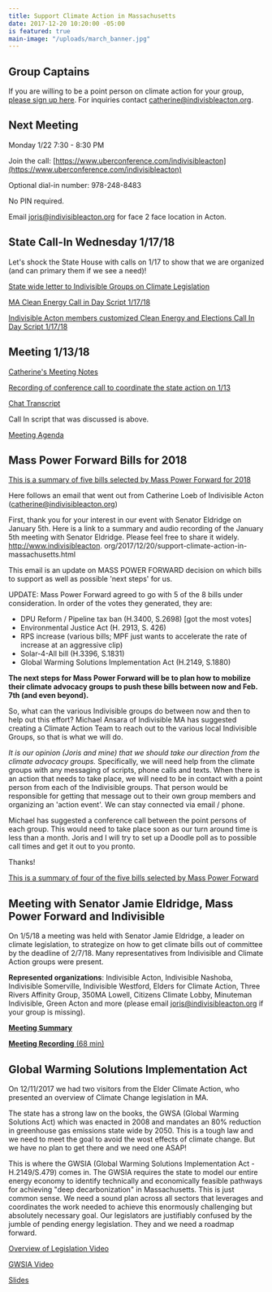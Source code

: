 ```yaml
---
title: Support Climate Action in Massachusetts
date: 2017-12-20 10:20:00 -05:00
is featured: true
main-image: "/uploads/march_banner.jpg"
---
```


## Group Captains
If you are willing to be a point person on climate action for your group, [please sign up here](https://actionnetwork.org/forms/sign-up-for-the-indivisible-ma-climate-action-list?source=direct_link&). For inquiries contact catherine@indivisbleacton.org.

## Next Meeting
Monday 1/22 7:30 - 8:30 PM

Join the call: [https://www.uberconference.com/indivisibleacton](https://www.uberconference.com/indivisibleacton)

Optional dial-in number: 978-248-8483

No PIN required.

Email joris@indivisibleacton.org for face 2 face location in Acton.

## State Call-In Wednesday 1/17/18

Let's shock the State House with calls on 1/17 to show that we are organized (and can primary them if we see a need)!

[State wide letter to Indivisible Groups on Climate Legislation](https://docs.google.com/document/d/1ykC66Q7dRU-MJ0jMQwaTTihHkMWhb0l92Y-BF5s1ryw/edit?usp=sharing)

[MA Clean Energy Call in Day Script 1/17/18](https://docs.google.com/document/d/1sW0xRwaU4M-jSEbycjoTSWV4VH4x1X06G8zTnyd35R8/edit?usp=drivesdk)

[Indivisible Acton members customized Clean Energy and Elections Call In Day Script 1/17/18](https://goo.gl/Srj87D)

## Meeting 1/13/18
[Catherine's Meeting Notes](https://docs.google.com/document/d/1yCiLplcnrtyg0UiTkI1xoEmH9gJmtWwyCqKg7KgS940/edit?usp=sharing)

[Recording of conference call to coordinate the state action on 1/13](https://drive.google.com/open?id=1o4nkgntmrn3lWZ0VedDkjM8nYT7fX-Jp)

[Chat Transcript](https://drive.google.com/open?id=1Ebx1vFKZquNeTgN5rkJsdDWcksAiuzMr)

Call In script that was discussed is above.

[Meeting Agenda](https://docs.google.com/document/d/1OSxATdRkBVBe696hbqdzKfD6qBiGJJMOsWcixfuB18M/edit?usp=drivesdk)

## Mass Power Forward Bills for 2018

[This is a summary of five bills selected by Mass Power Forward for 2018](https://docs.google.com/document/d/1udxuyFC0SAw_3JzoMBIJKChEiRdvrEQrSuWvN_yqlNo/edit?usp=sharing)

Here follows an email that went out from Catherine Loeb of Indivisible Acton (catherine@indivisibleacton.org)

First, thank you for your interest in our event with Senator Eldridge on January 5th.  Here is a link to a summary and audio recording of the January 5th meeting with Senator Eldridge.  Please feel free to share it widely. http://www.indivisibleacton. org/2017/12/20/support-climate-action-in-massachusetts.html

This email is an update on MASS POWER FORWARD decision on which bills to support as well as possible 'next steps' for us.  

UPDATE: Mass Power Forward agreed to go with 5 of the 8 bills under consideration. In order of the votes they generated, they are:

* DPU Reform / Pipeline tax ban (H.3400, S.2698) [got the most votes]
* Environmental Justice Act (H. 2913, S. 426)
* RPS increase (various bills; MPF just wants to accelerate the rate of increase at an aggressive clip)
* Solar-4-All bill (H.3396, S.1831)
* Global Warming Solutions Implementation Act (H.2149, S.1880)

**The next steps for Mass Power Forward will be to plan how to mobilize their climate advocacy groups to push these bills between now and Feb. 7th (and even beyond).**

So, what can the various Indivisible groups do between now and then to help out this effort? Michael Ansara of Indivisible MA has suggested creating a Climate Action Team to reach out to the various local Indivisible Groups, so that is what we will do.

*It is our opinion (Joris and mine) that we should take our direction from the climate advocacy groups.* Specifically, we will need help from the climate groups with any messaging of scripts, phone calls and texts. When there is an action that needs to take place, we will need to be in contact with a point person from each of the Indivisible groups. That person would be responsible for getting that message out to their own group members and organizing an 'action event'. We can stay connected via email / phone.

Michael has suggested a conference call between the point persons of each group. This would need to take place soon as our turn around time is less than a month. Joris and I will try to set up a Doodle poll as to possible call times and get it out to you pronto.

Thanks!

[This is a summary of four of the five bills selected by Mass Power Forward](https://docs.google.com/document/d/1udxuyFC0SAw_3JzoMBIJKChEiRdvrEQrSuWvN_yqlNo/edit?usp=sharing)

## Meeting with Senator Jamie Eldridge, Mass Power Forward and Indivisible

On 1/5/18 a meeting was held with Senator Jamie Eldridge, a leader on climate legislation, to strategize on how to get climate bills out of committee by the deadline of 2/7/18. Many representatives from Indivisible and Climate Action groups were present.

**Represented organizations**: Indivisible Acton, Indivisible Nashoba, Indivisible Somerville, Indivisible Westford, Elders for Climate Action, Three Rivers Affinity Group, 350MA Lowell, Citizens Climate Lobby, Minuteman Indivisible, Green Acton and more (please email joris@indivisibleacton.org if your group is missing).

[**Meeting Summary**](https://drive.google.com/open?id=1QW1_ezbs1Z235ra0N_y-rHvLj1cU7wQQsJ96aT8JU98)

[**Meeting Recording** (68 min)](https://drive.google.com/open?id=1-HW6owJu3qcQTNuvKqeI9yz_3243vYZZ)

## Global Warming Solutions Implementation Act

On 12/11/2017 we had two visitors from the Elder Climate Action, who presented an overview of Climate Change legislation in MA. 

The state has a strong law on the books, the GWSA (Global Warming Solutions Act) which was enacted in 2008 and mandates an 80% reduction in greenhouse gas emissions state wide by 2050.  This is a tough law and we need to meet the goal to avoid the wost effects of climate change.  But we have no plan to get there and we need one ASAP!

This is where the GWSIA (Global Warming Solutions Implementation Act - H.2149/S.479) comes in.  The GWSIA requires the state to model our entire energy economy to identify technically and economically feasible pathways for achieving "deep decarbonization" in Massachusetts.  This is just common sense.  We need a sound plan across all sectors that leverages and coordinates the work needed to achieve this enormously challenging but absolutely necessary goal.  Our legislators are justifiably confused by the jumble of pending energy legislation.  They and we need a roadmap forward.

[Overview of Legislation Video](https://youtu.be/nfUBTLHIbv4)

[GWSIA Video](https://youtu.be/m8-uJ6i6j5M)

[Slides](https://drive.google.com/open?id=1mRV0T3vnH0uOJvrZQukAMOMzHo-74wux)

